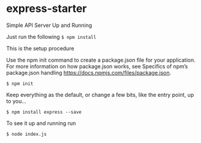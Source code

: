 # express-starter
Simple API Server Up and Running

Just run the following
```$ npm install```

This is the setup procedure

Use the npm init command to create a package.json file for your application. For more information on how package.json works, see Specifics of npm’s package.json handling https://docs.npmjs.com/files/package.json.

```$ npm init```

Keep everything as the default, or change a few bits, like the entry point, up to you...

```$ npm install express --save```

To see it up and running run

```$ node index.js```

